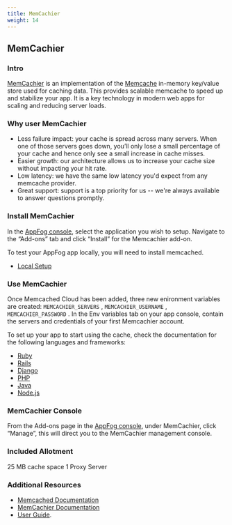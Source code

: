 ```yaml
---
title: MemCachier
weight: 14
---
```


## MemCachier

### Intro

[MemCachier](http://www.memcachier.com/) is an implementation of the [Memcache](http://memcached.org/) in-memory key/value store used for caching data. This provides scalable memcache to speed up and stabilize your app.
It is a key technology in modern web apps for scaling and reducing server loads.

### Why user MemCachier

* Less failure impact: your cache is spread across many servers. When one of those servers goes down, you’ll only lose a small percentage of your cache and hence only see a small increase in cache misses.
* Easier growth: our architecture allows us to increase your cache size without impacting your hit rate.
* Low latency: we have the same low latency you'd expect from any memcache provider.
* Great support: support is a top priority for us -- we're always available to answer questions promptly.

### Install MemCachier

In the [AppFog console](https://console.appfog.com/), select the application you wish to setup.
Navigate to the “Add-ons” tab and click “Install” for the Memcachier add-on.

To test your AppFog app locally, you will need to install memcached.
* [Local Setup](https://www.memcachier.com/documentation/memcache-user-guide/#local)

### Use MemCachier

Once Memcached Cloud has been added, three new enironment variables are created: `MEMCACHIER_SERVERS` , `MEMCACHIER_USERNAME` , `MEMCACHIER_PASSWORD` . In the Env variables tab on your app console, contain the servers and credentials of your first Memcachier account.

To set up your app to start using the cache, check the documentation for the following languages and frameworks: 

* [Ruby](https://www.memcachier.com/documentation/memcache-user-guide/#ruby)
* [Rails](https://www.memcachier.com/documentation/memcache-user-guide/#rails3)
* [Django](https://www.memcachier.com/documentation/memcache-user-guide/#django)
* [PHP](https://www.memcachier.com/documentation/memcache-user-guide/#php)
* [Java](https://www.memcachier.com/documentation/memcache-user-guide/#java)
* [Node.js](https://www.memcachier.com/documentation/memcache-user-guide/#node.js)

### MemCachier Console

From the Add-ons page in the [AppFog console](https://console.appfog.com/), under MemCachier, click “Manage”, this will direct you to the MemCachier management console.

### Included Allotment

25 MB cache space
1 Proxy Server

### Additional Resources

* [Memcached Documentation](http://code.google.com/p/memcached/wiki/NewStart)
* [MemCachier Documentation](https://www.memcachier.com/documentation)
* [User Guide](http://www.memcachier.com/documentation/memcache-user-guide/).

